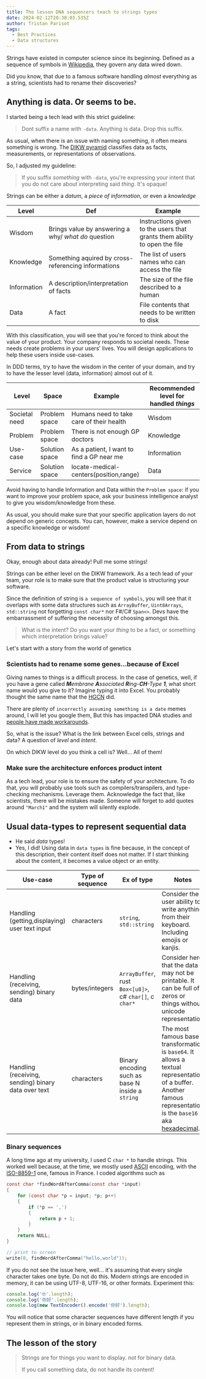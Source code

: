 ```yaml
---
title: The lesson DNA sequencers teach to strings types
date: 2024-02-12T20:38:03.535Z
author: Tristan Parisot
tags:
  - Best Practices
  - Data structures
---
```


Strings have existed in computer science since its beginning. Defined as a
sequence of symbols in
[Wikipedia](<https://en.wikipedia.org/wiki/String_(computer_science)>), they
govern any data wired down.

Did you know, that due to a famous software handling _almost_ everything as a
string, scientists had to rename their discoveries?

<!--more-->

## Anything is data. Or seems to be.

I started being a tech lead with this strict guideline:

> Dont suffix a name with `-data`. Anything is data. Drop this suffix.

As usual, when there is an issue with naming something, it often means something
is wrong. The [DIKW pyramid](https://en.wikipedia.org/wiki/DIKW_pyramid)
classifies data as facts, measurements, or representations of observations.

So, I adjusted my guideline:

> If you suffix _something_ with `-data`, you're expressing your intent that you
> do not care about interpreting said _thing_. It's opaque!

Strings can be either a _datum_, a _piece of information_, or even a _knowledge_

<center>

| Level       | Def                                                 | Example                                                                   |
| ----------- | --------------------------------------------------- | ------------------------------------------------------------------------- |
| Wisdom      | Brings value by answering a why/ _what do_ question | Instructions given to the users that grants them ability to open the file |
| Knowledge   | Something aquired by cross-referencing informations | The list of users names who can access the file                           |
| Information | A description/interpretation of facts               | The size of the file described to a human                                 |
| Data        | A fact                                              | File contents that needs to be written to disk                            |

</center>

With this classification, you will see that you're forced to think about the
value of your product. Your company responds to societal needs. These needs
create problems in your users' lives. You will design applications to help these
users inside use-cases.

In DDD terms, try to have the wisdom in the center of your domain, and try to
have the lesser level (data, information) almost out of it.

<center>

| Level         | Space          | Example                                   | Recommended level for handled _things_ |
| ------------- | -------------- | ----------------------------------------- | -------------------------------------- |
| Societal need | Problem space  | Humans need to take care of their health  | Wisdom                                 |
| Problem       | Problem space  | There is not enough GP doctors            | Knowledge                              |
| Use-case      | Solution space | As a patient, I want to find a GP near me | Information                            |
| Service       | Solution space | locate-medical-centers(position,range)    | Data                                   |

</center>

Avoid having to handle Information and Data within the `Problem space`: if you
want to improve your problem space, ask your business intelligence analyst to
give you wisdom/knowledge from these.

As usual, you should make sure that your specific application layers do not
depend on generic concepts. You can, however, make a service depend on a
specific knowledge or wisdom!

## From data to strings

Okay, enough about data already! Pull me some strings!

Strings can be either level on the DIKW framework. As a tech lead of your team,
your role is to make sure that the product value is structuring your software.

Since the definition of string is `a sequence of symbols`, you will see that it
overlaps with some data structures such as `ArrayBuffer`, `Uint8Arrays`,
`std::string` not forgetting `const char*` nor F#/C# `Span<>`. Devs have the
embarrassment of suffering the necessity of choosing amongst this.

> What is the intent? Do you want your _thing_ to be a fact, or something which
> interpretation brings value?

Let's start with a story from the world of genetics

### Scientists had to rename some genes...because of Excel

Giving names to things is a difficult process. In the case of genetics, well, if
you have a gene called _**M**embrane **A**ssociated **R**ing-**CH**-Type **1**_, what short name
would you give to it? Imagine typing it into Excel. You probably thought the
same name that the
[HGCN](https://en.wikipedia.org/wiki/HUGO_Gene_Nomenclature_Committee) did.

There are plenty of `incorrectly assuming something is a date` memes around, I
will let you google them, But this has impacted DNA studies and
[people have made workarounds](https://www.nature.com/articles/s41598-022-17104-3).

So, what is the issue? What is the link between Excel cells, strings and data? A
question of _level_ and _intent_.

On which DIKW level do you think a cell is? Well... All of them!

### Make sure the architecture enforces product intent

As a tech lead, your role is to ensure the safety of your architecture. To do
that, you will probably use tools such as compilers/transpilers, and
type-checking mechanisms. Leverage them. Acknowledge the fact that, like
scientists, there will be mistakes made. Someone will forget to add quotes
around `"March1"` and the system will silently explode.

## Usual data-types to represent sequential data

- He said _data_ types!
- Yes, I did! Using data in `data types` is fine because, in the concept of this
  description, their content itself does not matter. If I start thinking about
  the content, it becomes a value object or an entity.

| Use-case                                            | Type of sequence | Ex of type                                              | Notes                                                                                                                                                                                                        |
| --------------------------------------------------- | ---------------- | ------------------------------------------------------- | ------------------------------------------------------------------------------------------------------------------------------------------------------------------------------------------------------------ |
| Handling (getting,displaying) user text input       | characters       | `string`, `std::string`                                 | Consider the user ability to write anything from their keyboard. Including emojis or kanjis.                                                                                                                 |
| Handling (receiving, sending) binary data           | bytes/integers   | `ArrayBuffer`, rust `Box<[u8]>`, c# `char[]`, c `char*` | Consider here that the data may not be printable. It can be full of zeros or things without unicode representation                                                                                           |
| Handling (receiving, sending) binary data over text | characters       | Binary encoding such as base N inside a `string`        | The most famous base transformation is `base64`. It allows a textual representation of a buffer. Another famous representation is the `base16` aka [hexadecimal](https://en.wikipedia.org/wiki/Hexadecimal). |

### Binary sequences

A long time ago at my university, I used C `char *` to handle strings. This
worked well because, at the time, we mostly used
[ASCII](https://en.wikipedia.org/wiki/ASCII) encoding, with the
[ISO-8859-1](https://en.wikipedia.org/wiki/ISO/IEC_8859-1) one, famous in
France. I coded algorithms such as

```c
const char *findWordAfterComma(const char *input)
{
    for (const char *p = input; *p; p++)
    {
        if (*p == ',')
        {
            return p + 1;
        }
    }
    return NULL;
}

// print to screen
write(0, findWordAfterComma("hello,world"));
```

If you do not see the issue here, well... it's assuming that every single
character takes one byte. Do not do this. Modern strings are encoded in memory,
it can be using UTF-8, UTF-16, or other formats.
Experiment this:

```ts
console.log('🤓'.length);
console.log('你好'.length);
console.log(new TextEncoder().encode('你好').length);
```

You will notice that some character sequences have different length if you represent them in strings, or in binary encoded forms.

## The lesson of the story

> Strings are for things you want to display. not for binary data.
>
> If you call something data, do not handle its content!
